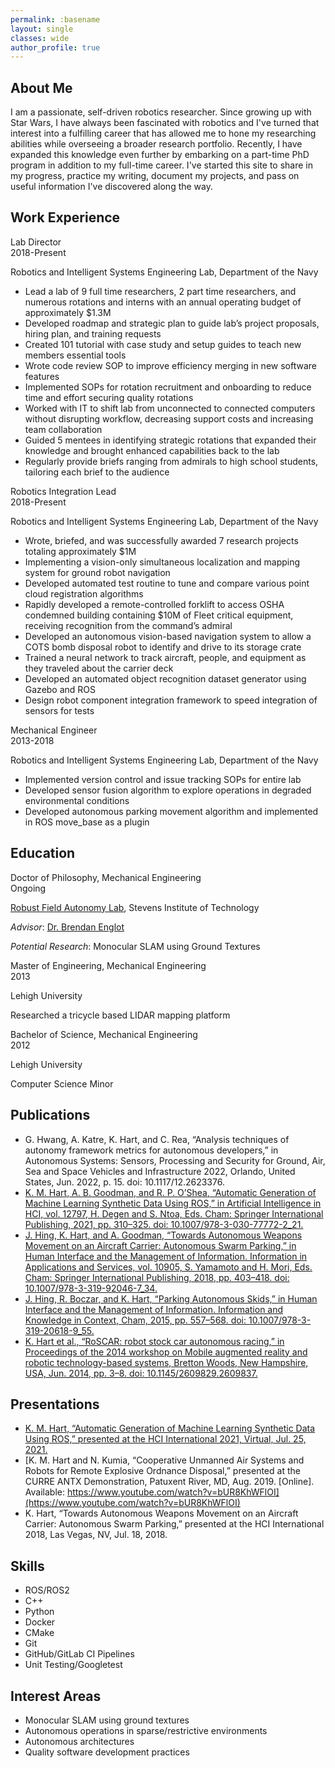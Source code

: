 ```yaml
---
permalink: :basename
layout: single
classes: wide
author_profile: true
---
```


<link rel="stylesheet" href="/assets/css/about.css">

## About Me ##
I am a passionate, self-driven robotics researcher. Since growing up with Star Wars, I have always been fascinated with
robotics and I've turned that interest into a fulfilling career that has allowed me to hone my researching abilities
while overseeing a broader research portfolio. Recently, I have expanded this knowledge even further by embarking on a
part-time PhD program in addition to my full-time career. I've started this site to share in my progress, practice my
writing, document my projects, and pass on useful information I've discovered along the way.

## Work Experience ##
<div class="title">
	Lab Director
</div>
<div class="dates">
	2018-Present
</div>
<div style="clear:both;"></div>

Robotics and Intelligent Systems Engineering Lab, Department of the Navy
- Lead a lab of 9 full time researchers, 2 part time researchers, and numerous rotations and interns with an annual operating budget of approximately $1.3M
- Developed roadmap and strategic plan to guide lab’s project proposals, hiring plan, and training requests
- Created 101 tutorial with case study and setup guides to teach new members essential tools
- Wrote code review SOP to improve efficiency merging in new software features
-	Implemented SOPs for rotation recruitment and onboarding to reduce time and effort securing quality rotations
- Worked with IT to shift lab from unconnected to connected computers without disrupting workflow, decreasing support costs and increasing team collaboration
- Guided 5 mentees in identifying strategic rotations that expanded their knowledge and brought enhanced capabilities back to the lab
- Regularly provide briefs ranging from admirals to high school students, tailoring each brief to the audience

<div class="title">
	Robotics Integration Lead
</div>
<div class="dates">
	2018-Present
</div>
<div style="clear:both;"></div>

Robotics and Intelligent Systems Engineering Lab, Department of the Navy
- Wrote, briefed, and was successfully awarded 7 research projects totaling approximately $1M
-	Implementing a vision-only simultaneous localization and mapping system for ground robot navigation
-	Developed automated test routine to tune and compare various point cloud registration algorithms
-	Rapidly developed a remote-controlled forklift to access OSHA condemned building containing $10M of Fleet critical equipment, receiving recognition from the command’s admiral
-	Developed an autonomous vision-based navigation system to allow a COTS bomb disposal robot to identify and drive to its storage crate
-	Trained a neural network to track aircraft, people, and equipment as they traveled about the carrier deck
-	Developed an automated object recognition dataset generator using Gazebo and ROS
- Design robot component integration framework to speed integration of sensors for tests

<div class="title">
	Mechanical Engineer
</div>
<div class="dates">
	2013-2018
</div>
<div style="clear:both;"></div>

Robotics and Intelligent Systems Engineering Lab, Department of the Navy
-	Implemented version control and issue tracking SOPs for entire lab
-	Developed sensor fusion algorithm to explore operations in degraded environmental conditions
-	Developed autonomous parking movement algorithm and implemented in ROS move_base as a plugin

## Education ##
<div class="title">
	Doctor of Philosophy, Mechanical Engineering
</div>
<div class="dates">
	Ongoing
</div>
<div style="clear:both;"></div>

[Robust Field Autonomy Lab](https://robustfieldautonomylab.github.io/people.html), Stevens Institute of Technology

*Advisor*: [Dr. Brendan Englot](https://faculty.stevens.edu/benglot)

*Potential Research*: Monocular SLAM using Ground Textures

<div class="title">
	Master of Engineering, Mechanical Engineering
</div>
<div class="dates">
	2013
</div>
<div style="clear:both;"></div>

Lehigh University

Researched a tricycle based LIDAR mapping platform

<div class="title">
	Bachelor of Science, Mechanical Engineering
</div>
<div class="dates">
	2012
</div>
<div style="clear:both;"></div>

Lehigh University

Computer Science Minor


## Publications ##
- G. Hwang, A. Katre, K. Hart, and C. Rea, “Analysis techniques of autonomy framework metrics for autonomous developers,” in Autonomous Systems: Sensors, Processing and Security for Ground, Air, Sea and Space Vehicles and Infrastructure 2022, Orlando, United States, Jun. 2022, p. 15. doi: 10.1117/12.2623376.
- [K. M. Hart, A. B. Goodman, and R. P. O’Shea, “Automatic Generation of Machine Learning Synthetic Data Using ROS,” in Artificial Intelligence in HCI, vol. 12797, H. Degen and S. Ntoa, Eds. Cham: Springer International Publishing, 2021, pp. 310–325. doi: 10.1007/978-3-030-77772-2_21.](/assets/papers/Automatic_Generation_of_Machine_Learning_Synthetic_Data_Using_ROS.pdf)
- [J. Hing, K. Hart, and A. Goodman, “Towards Autonomous Weapons Movement on an Aircraft Carrier: Autonomous Swarm Parking,” in Human Interface and the Management of Information. Information in Applications and Services, vol. 10905, S. Yamamoto and H. Mori, Eds. Cham: Springer International Publishing, 2018, pp. 403–418. doi: 10.1007/978-3-319-92046-7_34.](/assets/papers/Towards_Autonomous_Weapons_Movement_on_an_Aircraft_Carrier-Autonomous_Swarm_Parking.pdf)
- [J. Hing, R. Boczar, and K. Hart, “Parking Autonomous Skids,” in Human Interface and the Management of Information. Information and Knowledge in Context, Cham, 2015, pp. 557–568. doi: 10.1007/978-3-319-20618-9_55.](/assets/papers/Parking_Autonomous_Skids.pdf)
- [K. Hart et al., “RoSCAR: robot stock car autonomous racing,” in Proceedings of the 2014 workshop on Mobile augmented reality and robotic technology-based systems, Bretton Woods, New Hampshire, USA, Jun. 2014, pp. 3–8. doi: 10.1145/2609829.2609837.](/assets/papers/RoSCAR-Robot_Stock_Car_Autonomous_Racing.pdf)

## Presentations ##
- [K. M. Hart, “Automatic Generation of Machine Learning Synthetic Data Using ROS,” presented at the HCI International 2021, Virtual, Jul. 25, 2021.](https://youtu.be/QN4_1_gpNXY)
- [K. M. Hart and N. Kumia, “Cooperative Unmanned Air Systems and Robots for Remote Explosive Ordnance Disposal,” presented at the CURRE ANTX Demonstration, Patuxent River, MD, Aug. 2019. [Online]. Available: https://www.youtube.com/watch?v=bUR8KhWFlOI](https://www.youtube.com/watch?v=bUR8KhWFlOI)
- K. Hart, “Towards Autonomous Weapons Movement on an Aircraft Carrier: Autonomous Swarm Parking,” presented at the HCI International 2018, Las Vegas, NV, Jul. 18, 2018.

## Skills ##
- ROS/ROS2
- C++
- Python
- Docker
- CMake
- Git
- GitHub/GitLab CI Pipelines
- Unit Testing/Googletest

## Interest Areas ##
- Monocular SLAM using ground textures
- Autonomous operations in sparse/restrictive environments
- Autonomous architectures
- Quality software development practices
